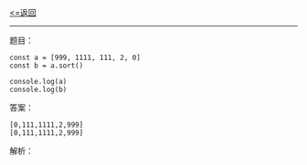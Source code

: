 [<=返回](./index.md)
<hr/>

题目：
```
const a = [999, 1111, 111, 2, 0] 
const b = a.sort()

console.log(a)
console.log(b)
```

答案：
```
[0,111,1111,2,999]
[0,111,1111,2,999]
```

解析：
